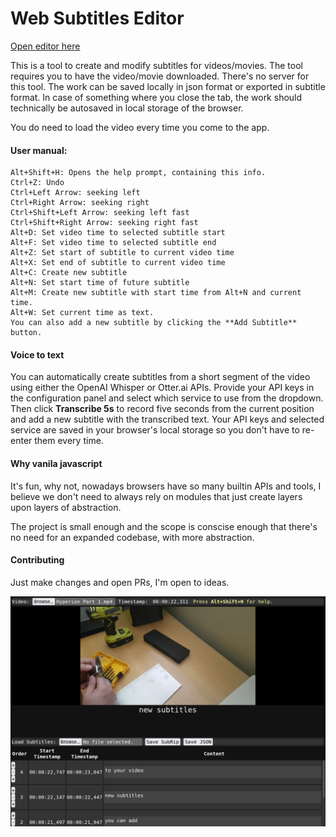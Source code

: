 # Web Subtitles Editor

[Open editor here](https://rokyed.github.io/web-subtitles-editor/)

This is a tool to create and modify subtitles for videos/movies. The tool requires you to have the video/movie downloaded. There's no server for this tool. The work can be saved locally in json format or exported in subtitle format. In case of something where you close the tab, the work should technically be autosaved in local storage of the browser.

You do need to load the video every time you come to the app.

#### User manual:

```
Alt+Shift+H: Opens the help prompt, containing this info.
Ctrl+Z: Undo
Ctrl+Left Arrow: seeking left
Ctrl+Right Arrow: seeking right
Ctrl+Shift+Left Arrow: seeking left fast
Ctrl+Shift+Right Arrow: seeking right fast
Alt+D: Set video time to selected subtitle start
Alt+F: Set video time to selected subtitle end
Alt+Z: Set start of subtitle to current video time
Alt+X: Set end of subtitle to current video time
Alt+C: Create new subtitle
Alt+N: Set start time of future subtitle
Alt+M: Create new subtitle with start time from Alt+N and current time.
Alt+W: Set current time as text.
You can also add a new subtitle by clicking the **Add Subtitle** button.
```

#### Voice to text

You can automatically create subtitles from a short segment of the video using
either the OpenAI Whisper or Otter.ai APIs. Provide your API keys in the
configuration panel and select which service to use from the dropdown. Then
click **Transcribe 5s** to record five seconds from the current position and add
a new subtitle with the transcribed text.
Your API keys and selected service are saved in your browser's local storage so
you don't have to re-enter them every time.


#### Why vanila javascript

It's fun, why not, nowadays browsers have so many builtin APIs and tools, I believe we don't need to always rely on modules that just create layers upon layers of abstraction.

The project is small enough and the scope is conscise enough that there's no need for an expanded codebase, with more abstraction.

#### Contributing

Just make changes and open PRs, I'm open to ideas.

![in editor screenshot](https://github.com/rokyed/web-subtitles-editor/blob/master/editor.png)
